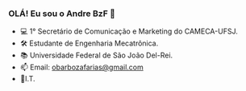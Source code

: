 ### OLÁ! Eu sou o Andre BzF 👋
- 💻 1° Secretário de Comunicação e Marketing do CAMECA-UFSJ.
- 🛠️ Estudante de Engenharia Mecatrônica.
- 📚 Universidade Federal de São João Del-Rei.
- 📫 Email: obarbozafarias@gmail.com
- 🧠I.T.
